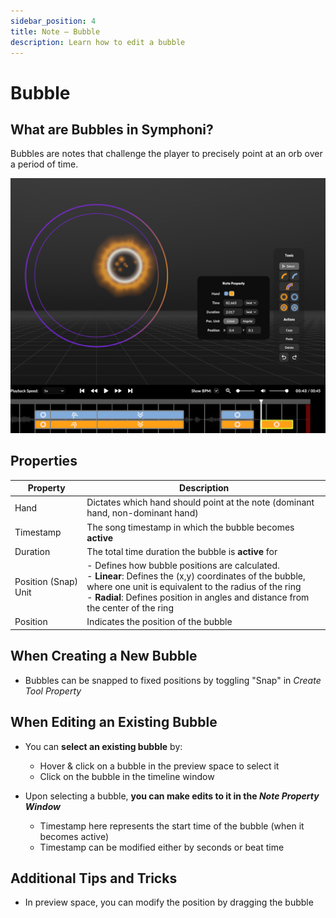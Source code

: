 ```yaml
---
sidebar_position: 4
title: Note — Bubble
description: Learn how to edit a bubble
---
```


# Bubble

<!-- ## Bubble Preview Time Window

The Bubble Preview Time Window refers to the amount of time the bubble preview shows up before becoming _active_ to detect player input. The Bubble Preview Time Window is equivalent to 50% of the **Note Preview Time** dictated in the Setup tab. The longer the **Note Preview Time**, the slower the preview visual indicator closes in.. and the shorter the **Note Preview Time**, the faster the preview visual indicator becomes.

**Note:** when in an _active_ state, the bubble registers player input -->

## What are Bubbles in Symphoni?
Bubbles are notes that challenge the player to precisely point at an orb over a period of time.

![Edit Bubble](/img/bubble-edit.png)

## Properties

| Property            | Description                                                                                                                                                                                                                                          |
|---------------------|------------------------------------------------------------------------------------------------------------------------------------------------------------------------------------------------------------------------------------------------------|
| Hand                | Dictates which hand should point at the note (dominant hand, non-dominant hand)                                                                                                                                                                      |
| Timestamp           | The song timestamp in which the bubble becomes **active**                                                                                                                                                                                            |
| Duration            | The total time duration the bubble is **active** for                                                                                                                                                                                             |
| Position (Snap) Unit| - Defines how bubble positions are calculated.<br/> - **Linear**: Defines the (x,y) coordinates of the bubble, where one unit is equivalent to the radius of the ring<br/> - **Radial**: Defines position in angles and distance from the center of the ring |
| Position            | Indicates the position of the bubble                                                                                                                                                                                                                 |


## When Creating a New Bubble
- Bubbles can be snapped to fixed positions by toggling "Snap" in _Create Tool Property_

## When Editing an Existing Bubble
- You can **select an existing bubble** by:

  - Hover & click on a bubble in the preview space to select it
  - Click on the bubble in the timeline window
- Upon selecting a bubble, **you can make edits to it in the _Note Property Window_**

  - Timestamp here represents the start time of the bubble (when it becomes active)
  - Timestamp can be modified either by seconds or beat time

## Additional Tips and Tricks
- In preview space, you can modify the position by dragging the bubble